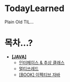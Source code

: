 # TodayLearned
Plain Old TIL...

# 목차...?
* [**[JAVA]**](https://github.com/kimyoungi99/TodayLearned/tree/main/Java)
  * [인터페이스 & 추상 클래스](https://github.com/kimyoungi99/TodayLearned/blob/main/Java/%EC%9D%B8%ED%84%B0%ED%8E%98%EC%9D%B4%EC%8A%A4%26%EC%B6%94%EC%83%81%ED%81%B4%EB%9E%98%EC%8A%A4.md)
  * [멀티쓰레드](https://github.com/kimyoungi99/TodayILearned/blob/main/Java/%EB%A9%80%ED%8B%B0%EC%93%B0%EB%A0%88%EB%93%9C.md)
  * [[BOOK] 이펙티브 자바](https://github.com/kimyoungi99/TodayLearned/blob/main/Java/%EC%9D%B4%ED%8E%99%ED%8B%B0%EB%B8%8C%EC%9E%90%EB%B0%94.md)